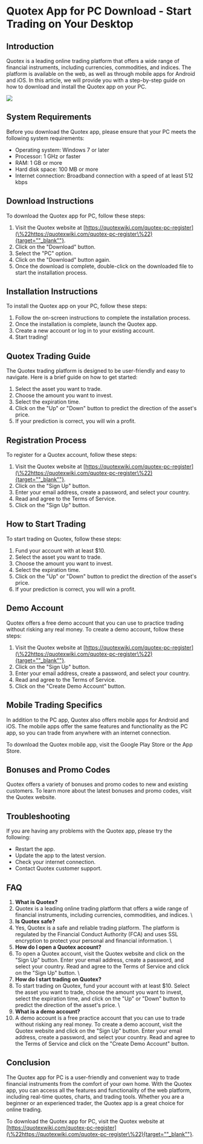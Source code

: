 # Quotex App for PC Download - Start Trading on Your Desktop

## Introduction

Quotex is a leading online trading platform that offers a wide range of
financial instruments, including currencies, commodities, and indices.
The platform is available on the web, as well as through mobile apps for
Android and iOS. In this article, we will provide you with a
step-by-step guide on how to download and install the Quotex app on your
PC.

[![](https://static.quotex.io/files/5_en/300_250.jpg)](https://traff.sbs/brokerqxsignupf)

## System Requirements

Before you download the Quotex app, please ensure that your PC meets the
following system requirements:

-   Operating system: Windows 7 or later
-   Processor: 1 GHz or faster
-   RAM: 1 GB or more
-   Hard disk space: 100 MB or more
-   Internet connection: Broadband connection with a speed of at least
    512 kbps

## Download Instructions

To download the Quotex app for PC, follow these steps:

1.  Visit the Quotex website at
    [https://quotexwiki.com/quotex-pc-register](\%22https://quotexwiki.com/quotex-pc-register\%22){target=""_blank""}.
2.  Click on the "Download" button.
3.  Select the "PC" option.
4.  Click on the "Download" button again.
5.  Once the download is complete, double-click on the downloaded file
    to start the installation process.

## Installation Instructions

To install the Quotex app on your PC, follow these steps:

1.  Follow the on-screen instructions to complete the installation
    process.
2.  Once the installation is complete, launch the Quotex app.
3.  Create a new account or log in to your existing account.
4.  Start trading!

## Quotex Trading Guide

The Quotex trading platform is designed to be user-friendly and easy to
navigate. Here is a brief guide on how to get started:

1.  Select the asset you want to trade.
2.  Choose the amount you want to invest.
3.  Select the expiration time.
4.  Click on the "Up" or "Down" button to predict the
    direction of the asset\'s price.
5.  If your prediction is correct, you will win a profit.

## Registration Process

To register for a Quotex account, follow these steps:

1.  Visit the Quotex website at
    [https://quotexwiki.com/quotex-pc-register](\%22https://quotexwiki.com/quotex-pc-register\%22){target=""_blank""}.
2.  Click on the "Sign Up" button.
3.  Enter your email address, create a password, and select your
    country.
4.  Read and agree to the Terms of Service.
5.  Click on the "Sign Up" button.

## How to Start Trading

To start trading on Quotex, follow these steps:

1.  Fund your account with at least \$10.
2.  Select the asset you want to trade.
3.  Choose the amount you want to invest.
4.  Select the expiration time.
5.  Click on the "Up" or "Down" button to predict the
    direction of the asset\'s price.
6.  If your prediction is correct, you will win a profit.

## Demo Account

Quotex offers a free demo account that you can use to practice trading
without risking any real money. To create a demo account, follow these
steps:

1.  Visit the Quotex website at
    [https://quotexwiki.com/quotex-pc-register](\%22https://quotexwiki.com/quotex-pc-register\%22){target=""_blank""}.
2.  Click on the "Sign Up" button.
3.  Enter your email address, create a password, and select your
    country.
4.  Read and agree to the Terms of Service.
5.  Click on the "Create Demo Account" button.

## Mobile Trading Specifics

In addition to the PC app, Quotex also offers mobile apps for Android
and iOS. The mobile apps offer the same features and functionality as
the PC app, so you can trade from anywhere with an internet connection.

To download the Quotex mobile app, visit the Google Play Store or the
App Store.

## Bonuses and Promo Codes

Quotex offers a variety of bonuses and promo codes to new and existing
customers. To learn more about the latest bonuses and promo codes, visit
the Quotex website.

## Troubleshooting

If you are having any problems with the Quotex app, please try the
following:

-   Restart the app.
-   Update the app to the latest version.
-   Check your internet connection.
-   Contact Quotex customer support.

## FAQ

1.  **What is Quotex?**
2.  Quotex is a leading online trading platform that offers a wide range
    of financial instruments, including currencies, commodities, and
    indices.
    \
3.  **Is Quotex safe?**
4.  Yes, Quotex is a safe and reliable trading platform. The platform is
    regulated by the Financial Conduct Authority (FCA) and uses SSL
    encryption to protect your personal and financial information.
    \
5.  **How do I open a Quotex account?**
6.  To open a Quotex account, visit the Quotex website and click on the
    "Sign Up" button. Enter your email address, create a password,
    and select your country. Read and agree to the Terms of Service and
    click on the "Sign Up" button.
    \
7.  **How do I start trading on Quotex?**
8.  To start trading on Quotex, fund your account with at least \$10.
    Select the asset you want to trade, choose the amount you want to
    invest, select the expiration time, and click on the "Up" or
    "Down" button to predict the direction of the asset\'s price.
    \
9.  **What is a demo account?**
10. A demo account is a free practice account that you can use to trade
    without risking any real money. To create a demo account, visit the
    Quotex website and click on the "Sign Up" button. Enter your
    email address, create a password, and select your country. Read and
    agree to the Terms of Service and click on the "Create Demo
    Account" button.

## Conclusion

The Quotex app for PC is a user-friendly and convenient way to trade
financial instruments from the comfort of your own home. With the Quotex
app, you can access all the features and functionality of the web
platform, including real-time quotes, charts, and trading tools. Whether
you are a beginner or an experienced trader, the Quotex app is a great
choice for online trading.

To download the Quotex app for PC, visit the Quotex website at
[https://quotexwiki.com/quotex-pc-register](\%22https://quotexwiki.com/quotex-pc-register\%22){target=""_blank""}.

